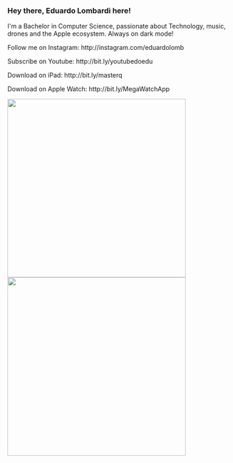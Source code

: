 
### Hey there, Eduardo Lombardi here!



<p align="left"> I'm a Bachelor in Computer Science, passionate about Technology, music, drones and the Apple ecosystem. Always on dark mode!</p>
<p align="left"> Follow me on Instagram: http://instagram.com/eduardolomb</p>
<p align="left"> Subscribe on Youtube: http://bit.ly/youtubedoedu</p>
<p align="left"> Download on iPad: http://bit.ly/masterq</p>
<p align="left"> Download on Apple Watch: http://bit.ly/MegaWatchApp</p>

<img width="400px" align="left" src="https://github-readme-stats.vercel.app/api?username=eduardolomb&show_icons=true&theme=dark" />
<img width="400px" align="left" src="https://github-readme-stats.vercel.app/api/top-langs/?username=eduardolomb&hide=html&layout=compact&theme=dark" />

<!--
**eduardolomb/eduardolomb** is a ✨ _special_ ✨ repository because its `README.md` (this file) appears on your GitHub profile.

![Eduardo Lombardi github stats](https://github-readme-stats.vercel.app/api?username=eduardolomb&show_icons=true&theme=dark)



- 🔭 I’m currently working on ...
- 🌱 I’m currently learning ...
- 👯 I’m looking to collaborate on ...
- 🤔 I’m looking for help with ...
- 💬 Ask me about ...
- 📫 How to reach me: ...
- 😄 Pronouns: ...
- ⚡ Fun fact: ...
-->
